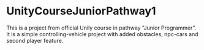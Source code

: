 # UnityCourseJuniorPathway1

This is a project from official Unily course in pathway "Junior Programmer".
It is a simple controlling-vehicle project with added obstacles, npc-cars and second player feature.